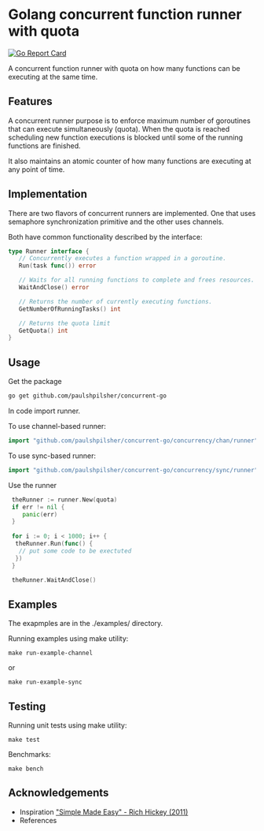 # Golang concurrent function runner with quota
[![Go Report Card](https://goreportcard.com/badge/github.com/paulshpilsher/concurrent-go)](https://goreportcard.com/report/github.com/paulshpilsher/concurrent-go)

A concurrent function runner with quota on how many functions can be executing at the same time.

## Features

A concurrent runner purpose is to enforce maximum number of goroutines that can execute simultaneously (quota).  When the quota is reached scheduling new function executions is blocked until some of the running functions are finished.

It also maintains an atomic counter of how many functions are executing at any point of time.

## Implementation

There are two flavors of concurrent runners are implemented.  One that uses semaphore synchronization primitive and the other uses channels.

Both have common functionality described by the interface:

```go
type Runner interface {
   // Concurrently executes a function wrapped in a goroutine.
   Run(task func()) error

   // Waits for all running functions to complete and frees resources.
   WaitAndClose() error

   // Returns the number of currently executing functions.
   GetNumberOfRunningTasks() int

   // Returns the quota limit
   GetQuota() int
}
```

## Usage

Get the package

```bash
go get github.com/paulshpilsher/concurrent-go
```

In code import runner.

To use channel-based runner:

```go
import "github.com/paulshpilsher/concurrent-go/concurrency/chan/runner"
```

To use sync-based runner:

```go
import "github.com/paulshpilsher/concurrent-go/concurrency/sync/runner"
```

Use the runner

```go
 theRunner := runner.New(quota)
 if err != nil {
    panic(err)
 }
 
 for i := 0; i < 1000; i++ {
  theRunner.Run(func() {
   // put some code to be exectuted
  })
 }

 theRunner.WaitAndClose()
```

## Examples

The exapmples are in the ./examples/ directory.

Running examples using make utility:

```shell
make run-example-channel
```

or

```shell
make run-example-sync
```

## Testing

Running unit tests using make utility:

```shell
make test
```

Benchmarks:

```shell
make bench
```

## Acknowledgements

- Inspiration ["Simple Made Easy" - Rich Hickey (2011)](https://www.youtube.com/watch?v=SxdOUGdseq4)
- References
